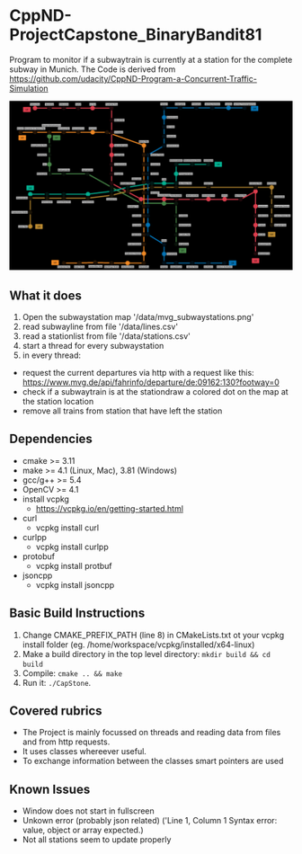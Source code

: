 # CppND-ProjectCapstone_BinaryBandit81

Program to monitor if a subwaytrain is currently at a station for the complete subway in Munich.
The Code is derived from https://github.com/udacity/CppND-Program-a-Concurrent-Traffic-Simulation

![SubwayStations](images/MVG_scaled.png)

## What it does
1. Open the subwaystation map '/data/mvg_subwaystations.png'
2. read subwayline from file '/data/lines.csv'
3. read a stationlist from file '/data/stations.csv'
4. start a thread for every subwaystation
5. in every thread:
  - request the current departures via http with a request like this: https://www.mvg.de/api/fahrinfo/departure/de:09162:130?footway=0
  - check if a subwaytrain is at the stationdraw a colored dot on the map at the station location
  - remove all trains from station that have left the station

## Dependencies
* cmake >= 3.11
* make >= 4.1 (Linux, Mac), 3.81 (Windows)
* gcc/g++ >= 5.4
* OpenCV >= 4.1
* install vcpkg 
  * https://vcpkg.io/en/getting-started.html
* curl
  * vcpkg install curl
* curlpp
  * vcpkg install curlpp
* protobuf
  * vcpkg install protbuf
* jsoncpp
  * vcpkg install jsoncpp

## Basic Build Instructions
1. Change CMAKE_PREFIX_PATH (line 8) in CMakeLists.txt ot your vcpkg install folder (eg. /home/workspace/vcpkg/installed/x64-linux)
1. Make a build directory in the top level directory: `mkdir build && cd build`
2. Compile: `cmake .. && make`
3. Run it: `./CapStone`.

## Covered rubrics
- The Project is mainly focussed on threads and reading data from files and from http requests.
- It uses classes whereever useful.
- To exchange information between the classes smart pointers are used

## Known Issues
- Window does not start in fullscreen
- Unkown error (probably json related) ('Line 1, Column 1  Syntax error: value, object or array expected.)
- Not all stations seem to update properly
